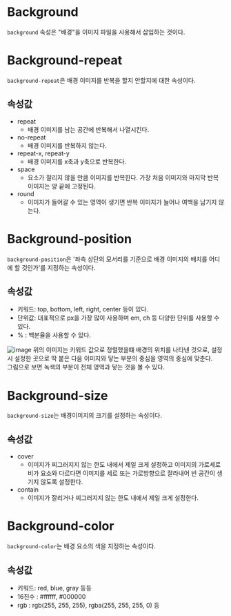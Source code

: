 # Background
``background`` 속성은 "배경"을 이미지 파일을 사용해서 삽입하는 것이다.

# Background-repeat
``background-repeat``은 배경 이미지를 반복을 할지 안할지에 대한 속성이다.

## 속성값
+ repeat
  + 배경 이미지를 남는 공간에 반복해서 나열시킨다.
+ no-repeat
  + 배경 이미지를 반복하지 않는다.
+ repeat-x, repeat-y
  + 배경 이미지를 x축과 y축으로 반복한다.
+ space
  + 요소가 잘리지 않을 만큼 이미지를 반복한다. 가장 처음 이미지와 마지막 반복 이미지는 양 끝에 고정된다.
+ round
  + 이미지가 들어갈 수 있는 영역이 생기면 반복 이미지가 늘어나 여백을 남기지 않는다.
 

# Background-position
``background-position``은 '좌측 상단의 모서리를 기준으로 배경 이미지의 배치를 어디에 할 것인가'를 지정하는 속성이다.

## 속성값
+ 키워드: top, bottom, left, right, center 등이 있다.
+ 단위값: 대표적으로 px을 가장 많이 사용하며 em, ch 등 다양한 단위를 사용할 수 있다.
+ % : 백분율을 사용할 수 있다.


![image](https://github.com/min9-530/TIL/assets/104071568/17661632-d385-4e79-8fdf-60994282ecff)
위의 이미지는 키워드 값으로 정렬했을떄 배경의 위치를 나타낸 것으로, 설정 시 설정한 곳으로 딱 붙은 다음 이미지와 닿는 부분의 중심을 영역의 중심에 맞춘다.  
그림으로 보면 녹색의 부분이 전체 영역과 닿는 것을 볼 수 있다.

# Background-size
``background-size``는 배경이미지의 크기를 설정하는 속성이다.

## 속성값
+ cover
  + 이미지가 찌그러지지 않는 한도 내에서 제일 크게 설정하고 이미지의 가로세로비가 요소와 다르다면 이미지를 세로 또는 가로방향으로 잘라내어 빈 공간이 생기지 않도록 설정한다.
+ contain
  + 이미지가 잘리거나 찌그러지지 않는 한도 내에서 제일 크게 설정한다.
 

# Background-color
``background-color``는 배경 요소의 색을 지정하는 속성이다.

## 속성값
+ 키워드: red, blue, gray 등등
+ 16진수 : #ffffff, #000000
+ rgb : rgb(255, 255, 255), rgba(255, 255, 255, 0) 등
